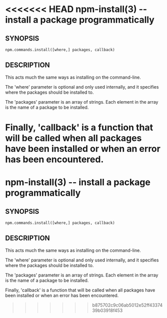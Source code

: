 <<<<<<< HEAD
npm-install(3) -- install a package programmatically
====================================================

## SYNOPSIS

    npm.commands.install([where,] packages, callback)

## DESCRIPTION

This acts much the same ways as installing on the command-line.

The 'where' parameter is optional and only used internally, and it specifies
where the packages should be installed to.

The 'packages' parameter is an array of strings. Each element in the array is
the name of a package to be installed.

Finally, 'callback' is a function that will be called when all packages have been
installed or when an error has been encountered.
=======
npm-install(3) -- install a package programmatically
====================================================

## SYNOPSIS

    npm.commands.install([where,] packages, callback)

## DESCRIPTION

This acts much the same ways as installing on the command-line.

The 'where' parameter is optional and only used internally, and it specifies
where the packages should be installed to.

The 'packages' parameter is an array of strings. Each element in the array is
the name of a package to be installed.

Finally, 'callback' is a function that will be called when all packages have been
installed or when an error has been encountered.
>>>>>>> b875702c9c06ab5012e52ff4337439b03918f453

